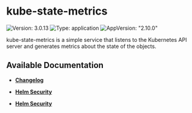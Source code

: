 # kube-state-metrics

![Version: 3.0.13](https://img.shields.io/badge/Version-3.0.13-informational?style=flat-square) ![Type: application](https://img.shields.io/badge/Type-application-informational?style=flat-square) ![AppVersion: "2.10.0"](https://img.shields.io/badge/AppVersion-"2.10.0"-informational?style=flat-square)

kube-state-metrics is a simple service that listens to the Kubernetes API server and generates metrics about the state of the objects.

## Available Documentation

- [**Changelog**](CHANGELOG)

- [**Helm Security**](container-security)

- [**Helm Security**](helm-security)


